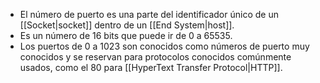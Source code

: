 - El número de puerto es una parte del identificador único de un [[Socket|socket]] dentro de un [[End System|host]]. 
- Es un número de 16 bits que puede ir de 0 a 65535.
- Los puertos de 0 a 1023 son conocidos como números de puerto muy conocidos y se reservan para protocolos conocidos comúnmente usados, como el 80 para [[HyperText Transfer Protocol|HTTP]].